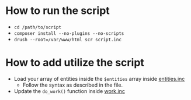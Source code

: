 # How to run the script
- `cd /path/to/script`
- `composer install --no-plugins --no-scripts`
- `drush --root=/var/www/html scr script.inc`

# How to add utilize the script
- Load your array of entities inside the `$entities` array inside [entities.inc](entities.inc)
  - Follow the syntax as described in the file.
- Update the `do_work()` function inside [work.inc](work.inc)

